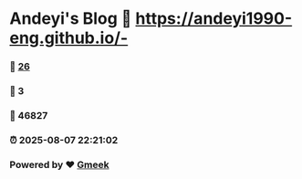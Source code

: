 # Andeyi's Blog :link: https://andeyi1990-eng.github.io/- 
### :page_facing_up: [26](https://andeyi1990-eng.github.io/-/tag.html) 
### :speech_balloon: 3 
### :hibiscus: 46827 
### :alarm_clock: 2025-08-07 22:21:02 
### Powered by :heart: [Gmeek](https://github.com/Meekdai/Gmeek)
